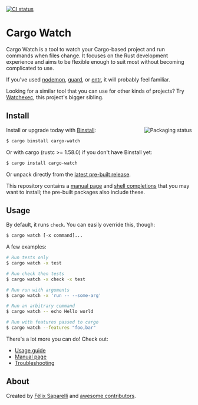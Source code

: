 [![CI status](https://github.com/watchexec/cargo-watch/actions/workflows/check.yml/badge.svg)](https://github.com/watchexec/cargo-watch/actions/workflows/check.yml)

# Cargo Watch

Cargo Watch is a tool to watch your Cargo-based project and run commands when files change. It
focuses on the Rust development experience and aims to be flexible enough to suit most without
becoming complicated to use.

If you've used [nodemon], [guard], or [entr], it will probably feel familiar.

[nodemon]: http://nodemon.io/
[entr]: https://github.com/eradman/entr
[guard]: http://guardgem.org/

Looking for a similar tool that you can use for other kinds of projects?
Try [Watchexec](https://github.com/watchexec/watchexec), this project's bigger sibling.

## Install

<a href="https://repology.org/project/cargo-watch/versions"><img align="right" src="https://repology.org/badge/vertical-allrepos/cargo-watch.svg" alt="Packaging status"></a>

Install or upgrade today with [Binstall](https://github.com/ryankurte/cargo-binstall):

```bash
$ cargo binstall cargo-watch
```

Or with cargo (rustc >= 1.58.0) if you don't have Binstall yet:

```bash
$ cargo install cargo-watch
```

Or unpack directly from the [latest pre-built release](https://github.com/watchexec/cargo-watch/releases/latest).

This repository contains a [manual page](./cargo-watch.1) and [shell completions](./completions)
that you may want to install; the pre-built packages also include these.

## Usage

By default, it runs `check`. You can easily override this, though:

```bash
$ cargo watch [-x command]...
```

A few examples:

```bash
# Run tests only
$ cargo watch -x test

# Run check then tests
$ cargo watch -x check -x test

# Run run with arguments
$ cargo watch -x 'run -- --some-arg'

# Run an arbitrary command
$ cargo watch -- echo Hello world

# Run with features passed to cargo
$ cargo watch --features "foo,bar"
```

There's a lot more you can do! Check out:

- [Usage guide](./USAGE.md)
- [Manual page](./cargo-watch.1.ronn)
- [Troubleshooting](./TROUBLESHOOT.md)

## About

Created by [Félix Saparelli][passcod] and [awesome contributors][contributors].

[contributors]: https://github.com/watchexec/cargo-watch/network/members
[passcod]: https://passcod.name
